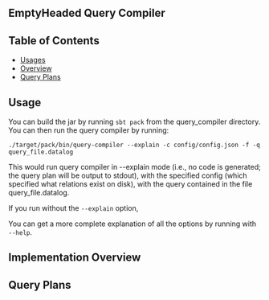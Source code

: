 EmptyHeaded Query Compiler
----------------------------

Table of Contents
-----------------

  * [Usages](#usage)
  * [Overview](#overview)
  * [Query Plans](#installing-from-source)

Usage
-----------------

You can build the jar by running `sbt pack` from the query_compiler directory. You can then run the query compiler by running:

```
./target/pack/bin/query-compiler --explain -c config/config.json -f -q query_file.datalog
```
This would run query compiler in --explain mode (i.e., no code is generated; the query plan will be output to stdout), with the specified config (which specified what relations exist on disk), with the query contained in the file query_file.datalog.

If you run without the `--explain` option,

You can get a more complete explanation of all the options by running with `--help`.

Implementation Overview
------------------------

Query Plans
----------------
